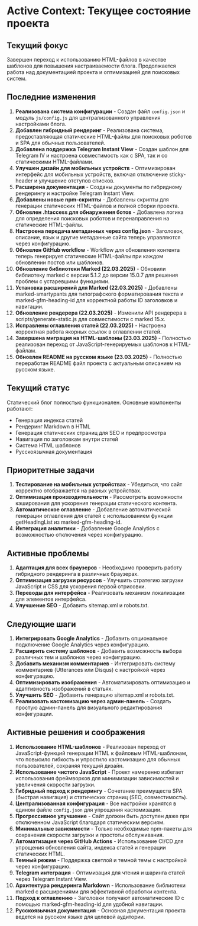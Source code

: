 # Active Context: Текущее состояние проекта

## Текущий фокус
Завершен переход к использованию HTML-файлов в качестве шаблонов для повышения настраиваемости блога. Продолжается работа над документацией проекта и оптимизацией для поисковых систем.

## Последние изменения
1. **Реализована система конфигурации** - Создан файл `config.json` и модуль `js/config.js` для централизованного управления настройками блога.
2. **Добавлен гибридный рендеринг** - Реализована система, предоставляющая статические HTML-файлы для поисковых роботов и SPA для обычных пользователей.
3. **Добавлена поддержка Telegram Instant View** - Создан шаблон для Telegram IV и настроена совместимость как с SPA, так и со статическими HTML-файлами.
4. **Улучшен дизайн для мобильных устройств** - Оптимизирован интерфейс для мобильных устройств, включая отключение sticky-header и улучшение отступов списков.
5. **Расширена документация** - Созданы документы по гибридному рендерингу и настройке Telegram Instant View.
6. **Добавлены новые npm-скрипты** - Добавлены скрипты для генерации статических HTML-файлов и полной сборки проекта.
7. **Обновлен .htaccess для обнаружения ботов** - Добавлена логика для определения поисковых роботов и перенаправления на статические HTML-файлы.
8. **Настроена передача метаданных через config.json** - Заголовок, описание, язык и другие метаданные сайта теперь управляются через конфигурацию.
9. **Обновлен GitHub workflow** - Workflow для обновления контента теперь генерирует статические HTML-файлы при каждом обновлении постов или шаблонов.
10. **Обновление библиотеки Marked (22.03.2025)** - Обновили библиотеку marked с версии 5.1.2 до версии 15.0.7 для решения проблем с устаревшими функциями.
11. **Установка расширений для Marked (22.03.2025)** - Добавлены marked-smartypants для типографского форматирования текста и marked-gfm-heading-id для корректной работы ID заголовков и навигации.
12. **Обновление рендерера (22.03.2025)** - Изменили API рендерера в scripts/generate-static.js для совместимости с marked 15.x.
13. **Исправлены оглавления статей (22.03.2025)** - Настроена корректная работа якорных ссылок в оглавлении статей.
14. **Завершена миграция на HTML-шаблоны (23.03.2025)** - Полностью реализован переход от JavaScript-генерируемых шаблонов к HTML-файлам.
15. **Обновлен README на русском языке (23.03.2025)** - Полностью переработан README файл проекта с актуальным описанием на русском языке.

## Текущий статус

Статический блог полностью функционален. Основные компоненты работают:
- Генерация индекса статей
- Рендеринг Markdown в HTML
- Генерация статических страниц для SEO и предпросмотра
- Навигация по заголовкам внутри статей
- Система HTML шаблонов
- Русскоязычная документация

## Приоритетные задачи

1. **Тестирование на мобильных устройствах** - Убедиться, что сайт корректно отображается на разных устройствах.
2. **Оптимизация производительности** - Рассмотреть возможности кэширования для ускорения генерации статического контента.
3. **Автоматическое оглавление** - Добавление автоматической генерации оглавления для статей с использованием функции getHeadingList из marked-gfm-heading-id.
4. **Интеграция аналитики** - Добавление Google Analytics с возможностью отключения через конфигурацию.

## Активные проблемы
1. **Адаптация для всех браузеров** - Необходимо проверить работу гибридного рендеринга в различных браузерах.
2. **Оптимизация загрузки ресурсов** - Улучшить стратегию загрузки JavaScript и CSS для ускорения первой отрисовки.
3. **Переводы для интерфейса** - Реализовать механизм локализации для элементов интерфейса.
4. **Улучшение SEO** - Добавить sitemap.xml и robots.txt.

## Следующие шаги
1. **Интегрировать Google Analytics** - Добавить опциональное подключение Google Analytics через конфигурацию.
2. **Расширить систему шаблонов** - Добавить возможность выбора различных тем и шаблонов через конфигурацию.
3. **Добавить механизм комментариев** - Интегрировать систему комментариев (Utterances или Disqus) с настройкой через конфигурацию.
4. **Оптимизировать изображения** - Автоматизировать оптимизацию и адаптивность изображений в статьях.
5. **Улучшить SEO** - Добавить генерацию sitemap.xml и robots.txt.
6. **Реализовать кастомизацию через админ-панель** - Создать простую админ-панель для визуального редактирования конфигурации.

## Активные решения и соображения
1. **Использование HTML-шаблонов** - Реализован переход от JavaScript-функций генерации HTML к файловым HTML-шаблонам, что повысило гибкость и упростило кастомизацию для обычных пользователей, сохраняя текущий дизайн.
2. **Использование чистого JavaScript** - Проект намеренно избегает использования фреймворков для минимизации зависимостей и увеличения скорости загрузки.
3. **Гибридный подход к рендерингу** - Сочетание преимуществ SPA (быстрая навигация) и статических страниц (SEO, совместимость).
4. **Централизованная конфигурация** - Все настройки хранятся в едином файле `config.json` для упрощения кастомизации.
5. **Прогрессивное улучшение** - Сайт должен быть доступен даже при отключенном JavaScript благодаря статическим версиям.
6. **Минимальные зависимости** - Только необходимые npm-пакеты для сохранения скорости загрузки и простоты обслуживания.
7. **Автоматизация через GitHub Actions** - Использование CI/CD для упрощения обновления сайта, индекса статей и генерации статических HTML.
8. **Темный режим** - Поддержка светлой и темной темы с настройкой через конфигурацию.
9. **Telegram интеграция** - Оптимизация для чтения и шаринга статей через Telegram Instant View.
10. **Архитектура рендеринга Markdown** - Использование библиотеки marked с расширениями для эффективной обработки контента.
11. **Подход к оглавлению** - Заголовки получают автоматические ID с помощью marked-gfm-heading-id для удобной навигации.
12. **Русскоязычная документация** - Основная документация проекта ведется на русском языке для целевой аудитории. 